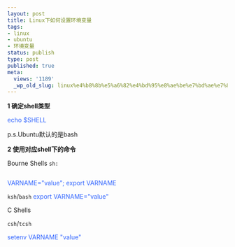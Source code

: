 ```yaml
---
layout: post
title: Linux下如何设置环境变量
tags:
- linux
- ubuntu
- 环境变量
status: publish
type: post
published: true
meta:
  views: '1189'
  _wp_old_slug: linux%e4%b8%8b%e5%a6%82%e4%bd%95%e8%ae%be%e7%bd%ae%e7%8e%af%e5%a2%83%e5%8f%98%e9%87%8f
---
```

<strong>1 确定shell类型</strong>

<font color="#3366ff">echo $SHELL</font>

p.s.Ubuntu默认的是bash

<strong>2 使用对应shell下的命令</strong>

Bourne Shells
<code>sh:</code>

<code>    </code><font color="#3366ff"><span class="example">VARNAME="value"; export VARNAME</span></font>

<code>ksh</code>/<code>bash</code>
<font color="#3366ff">    <span class="example">export VARNAME="value"</span></font>

C Shells

<code>csh</code>/<code>tcsh</code>

<font color="#3366ff"><span class="example">    setenv VARNAME "value"</span></font>

